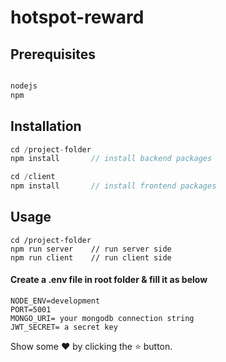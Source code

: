 # hotspot-reward

## Prerequisites
```javascript

nodejs
npm
```
## Installation
```javascript
cd /project-folder
npm install       // install backend packages

cd /client
npm install       // install frontend packages
```
## Usage
```
cd /project-folder
npm run server    // run server side
npm run client    // run client side
```
#### Create a .env file in root folder & fill it as below
```
NODE_ENV=development
PORT=5001
MONGO_URI= your mongodb connection string
JWT_SECRET= a secret key
```

Show some ❤️ by clicking the ⭐ button.
